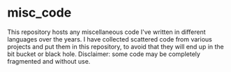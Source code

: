 # misc_code
This repository hosts any miscellaneous code I've written in different languages over the years. I have collected scattered code from various projects and put them in this repository, to avoid that they will end up in the bit bucket or black hole. Disclaimer: some code may be completely fragmented and without use.
